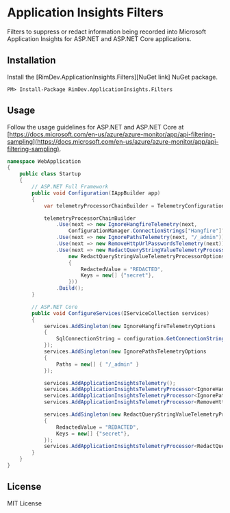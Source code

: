 # Application Insights Filters

Filters to suppress or redact information being recorded into Microsoft Application Insights for ASP.NET and ASP.NET Core applications.

## Installation

Install the [RimDev.ApplicationInsights.Filters][NuGet link] NuGet package.

```
PM> Install-Package RimDev.ApplicationInsights.Filters
```

## Usage

Follow the usage guidelines for ASP.NET and ASP.NET Core at [https://docs.microsoft.com/en-us/azure/azure-monitor/app/api-filtering-sampling](https://docs.microsoft.com/en-us/azure/azure-monitor/app/api-filtering-sampling).

```csharp
namespace WebApplication
{
    public class Startup
    {
        // ASP.NET Full Framework
        public void Configuration(IAppBuilder app)
        {
            var telemetryProcessorChainBuilder = TelemetryConfiguration.Active.TelemetryProcessorChainBuilder;

            telemetryProcessorChainBuilder
                .Use(next => new IgnoreHangfireTelemetry(next,
                    ConfigurationManager.ConnectionStrings["Hangfire"]?.ConnectionString))
                .Use(next => new IgnorePathsTelemetry(next, "/_admin"))
                .Use(next => new RemoveHttpUrlPasswordsTelemetry(next))
                .Use(next => new RedactQueryStringValueTelemetryProcessor(next,
                    new RedactQueryStringValueTelemetryProcessorOptions
                    {
                        RedactedValue = "REDACTED",
                        Keys = new[] {"secret"},
                    }))
                .Build();
        }

        // ASP.NET Core
        public void ConfigureServices(IServiceCollection services)
        {
            services.AddSingleton(new IgnoreHangfireTelemetryOptions
            {
                SqlConnectionString = configuration.GetConnectionString("hangfire")
            });
            services.AddSingleton(new IgnorePathsTelemetryOptions
            {
                Paths = new[] { "/_admin" }
            });

            services.AddApplicationInsightsTelemetry();
            services.AddApplicationInsightsTelemetryProcessor<IgnoreHangfireTelemetry>();
            services.AddApplicationInsightsTelemetryProcessor<IgnorePathsTelemetry>();
            services.AddApplicationInsightsTelemetryProcessor<RemoveHttpUrlPasswordsTelemetry>();

            services.AddSingleton(new RedactQueryStringValueTelemetryProcessorOptions
            {
                RedactedValue = "REDACTED",
                Keys = new[] {"secret"},
            });
            services.AddApplicationInsightsTelemetryProcessor<RedactQueryStringValueTelemetryProcessor>();
        }
    }
}
```

## License

MIT License
